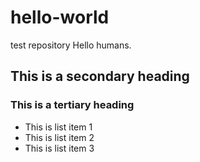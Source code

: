 # hello-world
test repository
Hello humans.
## This is a secondary heading
### This is a tertiary heading
* This is list item 1
* This is list item 2
* This is list item 3
